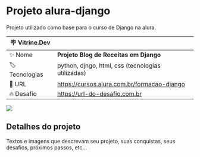 # Projeto alura-django

Projeto utilizado como base para o curso de Django na alura.

| :placard: Vitrine.Dev |     |
| -------------  | --- |
| :sparkles: Nome        | **Projeto Blog de Receitas em Django**
| :label: Tecnologias | python, djngo, html, css (tecnologias utilizadas)
| :rocket: URL         | https://cursos.alura.com.br/formacao-django
| :fire: Desafio     | https://url-do-desafio.com.br

<!-- Inserir imagem com a #vitrinedev ao final do link -->
![](https://via.placeholder.com/1200x500.png?text=imagem+lindona+do+meu+projeto#vitrinedev)

## Detalhes do projeto

Textos e imagens que descrevam seu projeto, suas conquistas, seus desafios, próximos passos, etc...
